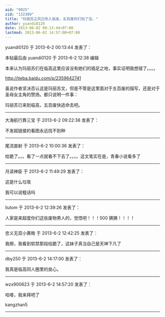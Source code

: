 ```yaml
---
aid: "9025"
zid: "132389"
title: "玛丽苏之风已吹入临高，五百废你们怕了没。"
author: yuandi0120
date: 2013-06-02 00:13:44+07:00
lastmod: 2013-06-02 14:57:00+07:00
---
```


yuandi0120 于 2013-6-2 00:13:44 发表了：

本帖最后由 yuandi0120 于 2013-6-2 12:38 编辑

本来认为玛丽苏们在临高这里应该没有她们的插足之地，事实证明我想错了。。。。

http://tieba.baidu.com/p/2359642741

虽说作者坚决否认这是玛丽苏文，但是不管是这里面对于五百废的描写，还是对于圣母女主角的赞扬。都只说明一件事：

玛丽苏已来到临高，五百废快逃命去吧。

---

大海航行靠三宝 于 2013-6-2 09:22:38 发表了：

不发超链接的看图永远找不到种

---

尾流直射 于 2013-6-2 10:00:36 发表了：

给跪了。。。看了一点就看不下去了。。。。这文笔实在是，青春小说看多了

---

月读神臣 于 2013-6-2 11:49:29 发表了：

这是什么垃圾

我可以说粗话吗

---

liutom 于 2013-6-2 12:39:26 发表了：

人家是来超度你们这些废物男人的，觉悟吧！！！500 狒狒！！！！

---

忠义无双小黄皓 于 2013-6-2 12:42:25 发表了：

我擦，我看到软禁那段给跪了，这妹子真当自己是天神下凡了

---

dby250 于 2013-6-2 14:17:00 发表了：

我真是临高同人圈里的良心。

---

wzx900623 于 2013-6-2 14:57:20 发表了：

哈喽，我来拜吧了

kangzhan5

---
